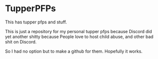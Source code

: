 # TupperPFPs
This has tupper pfps and stuff.

This is just a repository for my personal tupper pfps because Discord did yet another shitty because People love to host child abuse, and other bad shit on Discord.

So I had no option but to make a github for them. Hopefully it works.
